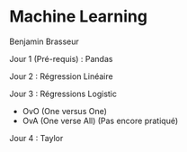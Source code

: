 # Machine Learning

Benjamin Brasseur

Jour 1 (Pré-requis) :
Pandas

Jour 2 :
Régression Linéaire

Jour 3 : 
Régressions Logistic

- OvO (One versus One)
- OvA (One verse All) (Pas encore pratiqué)

Jour 4 : 
Taylor
